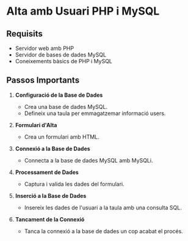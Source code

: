 # Alta amb Usuari PHP i MySQL

## Requisits

- Servidor web amb PHP
- Servidor de bases de dades MySQL
- Coneixements bàsics de PHP i MySQL

## Passos Importants

1. **Configuració de la Base de Dades**

   - Crea una base de dades MySQL.
   - Defineix una taula per emmagatzemar informació users.

2. **Formulari d'Alta**

   - Crea un formulari  amb HTML.

3. **Connexió a la Base de Dades**

   - Connecta a la base de dades MySQL amb MySQLi.

4. **Processament de Dades**

   - Captura i valida les dades del formulari.
   

5. **Inserció a la Base de Dades**

   - Insereix les dades de l'usuari a la taula amb una consulta SQL.

7. **Tancament de la Connexió**

   - Tanca la connexió a la base de dades un cop acabat el procés.



